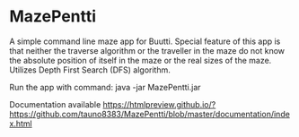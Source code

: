# MazePentti

A simple command line maze app for Buutti.
Special feature of this app is that neither the traverse algorithm or the traveller in the maze do not know the absolute position of itself in the maze or the real sizes of the maze. Utilizes Depth First Search (DFS) algorithm.

Run the app with command:
java -jar MazePentti.jar

Documentation available
https://htmlpreview.github.io/?https://github.com/tauno8383/MazePentti/blob/master/documentation/index.html


